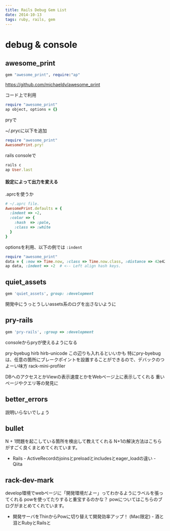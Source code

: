 ```yaml
---
title: Rails Debug Gem List
date: 2014-10-13
tags: ruby, rails, gem
---
```


# debug & console


## awesome_print

```ruby
gem "awesome_print", require:"ap"
```

<https://github.com/michaeldv/awesome_print>


コード上で利用

```ruby
require "awesome_print"
ap object, options = {}
```

pryで

~/.prycに以下を追加
```ruby
require "awesome_print"
AwesomePrint.pry!
```

rails consoleで

```ruby
rails c
ap User.last
```

#### 設定によって出力を変える

.aprcを使うか

```ruby
# ~/.aprc file.
AwesomePrint.defaults = {
  :indent => -2,
  :color => {
    :hash  => :pale,
    :class => :white
  }
}
```

optionsを利用、以下の例では `:indent`

```ruby
require "awesome_print"
data = { :now => Time.now, :class => Time.now.class, :distance => 42e42 }
ap data, :indent => -2  # <-- Left align hash keys.
```


## quiet_assets

```ruby
gem 'quiet_assets', group: :development
```

開発中にうっとうしいassets系のログを出さないように

## pry-rails

```ruby
gem 'pry-rails', :group => :development
```

consoleからpryが使えるようになる

pry-byebug
hirb
hirb-unicode
この辺りも入れるといいかも
特にpry-byebugは、任意の箇所にブレークポイントを設置することができるので、デバックのつよーい味方
rack-mini-profiler

DBへのアクセスとかViewの表示速度とかをWebページ上に表示してくれる
重いページやクエリ等の発見に


## better_errors

説明いらないでしょう

## bullet

N + 1問題を起こしている箇所を検出して教えてくれる
N+1の解決方法はこちらがすごく良くまとめてくれています。

+ Rails - ActiveRecordのjoinsとpreloadとincludesとeager_loadの違い - Qiita

## rack-dev-mark

develop環境でwebページに「開発環境だよー」ってわかるようにラベルを張ってくれる
powを使ってたりすると重宝するのかな？
powについてはこちらのブログがまとめてくれています。

+ 開発サーバをThinからPowに切り替えて開発効率アップ！ (Mac限定) - 酒と泪とRubyとRailsと
